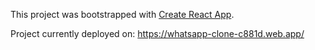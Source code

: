 This project was bootstrapped with [Create React App](https://github.com/facebook/create-react-app).

Project currently deployed on: https://whatsapp-clone-c881d.web.app/

